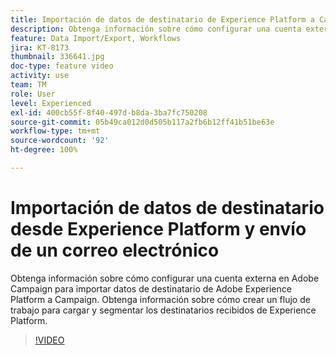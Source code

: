 ```yaml
---
title: Importación de datos de destinatario de Experience Platform a Campaign
description: Obtenga información sobre cómo configurar una cuenta externa en Adobe Campaign para importar datos de destinatario de Adobe Experience Platform a Campaign. Obtenga información sobre cómo crear un flujo de trabajo para cargar y segmentar los destinatarios recibidos de Experience Platform.
feature: Data Import/Export, Workflows
jira: KT-8173
thumbnail: 336641.jpg
doc-type: feature video
activity: use
team: TM
role: User
level: Experienced
exl-id: 400cb55f-8f40-497d-b8da-3ba7fc750208
source-git-commit: 05b49ca012d0d505b117a2fb6b12ff41b51be63e
workflow-type: tm+mt
source-wordcount: '92'
ht-degree: 100%

---
```


# Importación de datos de destinatario desde Experience Platform y envío de un correo electrónico

Obtenga información sobre cómo configurar una cuenta externa en Adobe Campaign para importar datos de destinatario de Adobe Experience Platform a Campaign. Obtenga información sobre cómo crear un flujo de trabajo para cargar y segmentar los destinatarios recibidos de Experience Platform.

>[!VIDEO](https://video.tv.adobe.com/v/336641?quality=12&learn=on)
